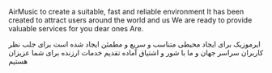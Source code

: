 AirMusic to create a suitable, fast and reliable environment
It has been created to attract users around the world and us
We are ready to provide valuable services for you dear ones
Are.


ایرموزیک برای ایجاد محیطی متناسب و سریع و مطمئن
ایجاد شده است برای جلب نظر کاربران سراسر جهان و ما
با شور و اشتیاق آماده تقدیم خدمات ارزنده برای شما عزیزان
هستیم
